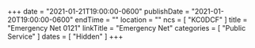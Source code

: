 +++
date = "2021-01-21T19:00:00-0600"
publishDate = "2021-01-20T19:00:00-0600"
endTime = ""
location = ""
ncs = [ "KC0DCF" ]
title = "Emergency Net 0121"
linkTitle = "Emergency Net"
categories = [ "Public Service" ]
dates = [ "Hidden" ]
+++
